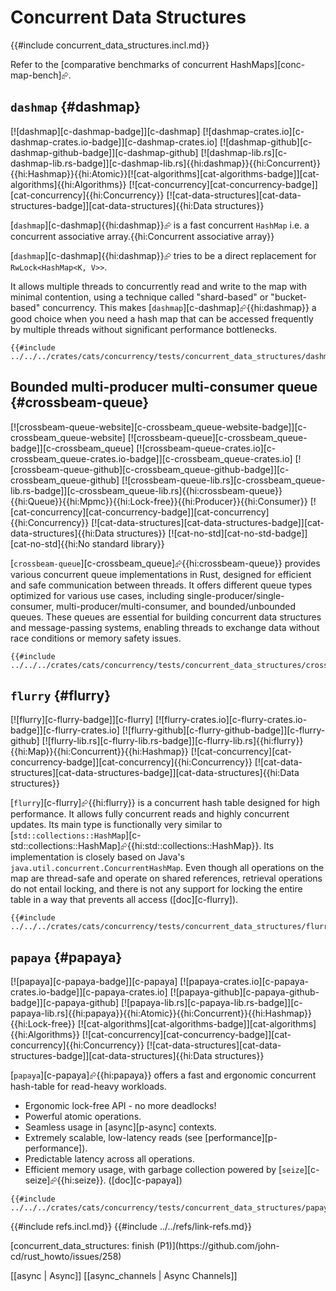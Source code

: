 # Concurrent Data Structures

{{#include concurrent_data_structures.incl.md}}

Refer to the [comparative benchmarks of concurrent HashMaps][conc-map-bench]⮳.

## `dashmap` {#dashmap}

[![dashmap][c-dashmap-badge]][c-dashmap] [![dashmap-crates.io][c-dashmap-crates.io-badge]][c-dashmap-crates.io] [![dashmap-github][c-dashmap-github-badge]][c-dashmap-github] [![dashmap-lib.rs][c-dashmap-lib.rs-badge]][c-dashmap-lib.rs]{{hi:dashmap}}{{hi:Concurrent}}{{hi:Hashmap}}{{hi:Atomic}}[![cat-algorithms][cat-algorithms-badge]][cat-algorithms]{{hi:Algorithms}} [![cat-concurrency][cat-concurrency-badge]][cat-concurrency]{{hi:Concurrency}} [![cat-data-structures][cat-data-structures-badge]][cat-data-structures]{{hi:Data structures}}

[`dashmap`][c-dashmap]{{hi:dashmap}}⮳ is a fast concurrent `HashMap` i.e. a concurrent associative array.{{hi:Concurrent associative array}}

[`dashmap`][c-dashmap]{{hi:dashmap}}⮳ tries to be a direct replacement for `RwLock<HashMap<K, V>>`.

It allows multiple threads to concurrently read and write to the map with minimal contention, using a technique called "shard-based" or "bucket-based" concurrency. This makes [`dashmap`][c-dashmap]⮳{{hi:dashmap}} a good choice when you need a hash map that can be accessed frequently by multiple threads without significant performance bottlenecks.

```rust,editable,noplayground
{{#include ../../../crates/cats/concurrency/tests/concurrent_data_structures/dashmap.rs:example}}
```

## Bounded multi-producer multi-consumer queue {#crossbeam-queue}

[![crossbeam-queue-website][c-crossbeam_queue-website-badge]][c-crossbeam_queue-website] [![crossbeam-queue][c-crossbeam_queue-badge]][c-crossbeam_queue] [![crossbeam-queue-crates.io][c-crossbeam_queue-crates.io-badge]][c-crossbeam_queue-crates.io] [![crossbeam-queue-github][c-crossbeam_queue-github-badge]][c-crossbeam_queue-github] [![crossbeam-queue-lib.rs][c-crossbeam_queue-lib.rs-badge]][c-crossbeam_queue-lib.rs]{{hi:crossbeam-queue}}{{hi:Queue}}{{hi:Mpmc}}{{hi:Lock-free}}{{hi:Producer}}{{hi:Consumer}} [![cat-concurrency][cat-concurrency-badge]][cat-concurrency]{{hi:Concurrency}} [![cat-data-structures][cat-data-structures-badge]][cat-data-structures]{{hi:Data structures}} [![cat-no-std][cat-no-std-badge]][cat-no-std]{{hi:No standard library}}

[`crossbeam-queue`][c-crossbeam_queue]⮳{{hi:crossbeam-queue}} provides various concurrent queue implementations in Rust, designed for efficient and safe communication between threads. It offers different queue types optimized for various use cases, including single-producer/single-consumer, multi-producer/multi-consumer, and bounded/unbounded queues. These queues are essential for building concurrent data structures and message-passing systems, enabling threads to exchange data without race conditions or memory safety issues.

```rust,editable
{{#include ../../../crates/cats/concurrency/tests/concurrent_data_structures/crossbeam_queue.rs:example}}
```

## `flurry` {#flurry}

[![flurry][c-flurry-badge]][c-flurry] [![flurry-crates.io][c-flurry-crates.io-badge]][c-flurry-crates.io] [![flurry-github][c-flurry-github-badge]][c-flurry-github] [![flurry-lib.rs][c-flurry-lib.rs-badge]][c-flurry-lib.rs]{{hi:flurry}}{{hi:Map}}{{hi:Concurrent}}{{hi:Hashmap}} [![cat-concurrency][cat-concurrency-badge]][cat-concurrency]{{hi:Concurrency}} [![cat-data-structures][cat-data-structures-badge]][cat-data-structures]{{hi:Data structures}}

[`flurry`][c-flurry]⮳{{hi:flurry}} is a concurrent hash table designed for high performance. It allows fully concurrent reads and highly concurrent updates. Its main type is functionally very similar to [`std::collections::HashMap`][c-std::collections::HashMap]⮳{{hi:std::collections::HashMap}}. Its implementation is closely based on Java's `java.util.concurrent.ConcurrentHashMap`. Even though all operations on the map are thread-safe and operate on shared references, retrieval operations do not entail locking, and there is not any support for locking the entire table in a way that prevents all access ([doc][c-flurry]).

```rust,editable
{{#include ../../../crates/cats/concurrency/tests/concurrent_data_structures/flurry.rs:example}}
```

## `papaya` {#papaya}

[![papaya][c-papaya-badge]][c-papaya] [![papaya-crates.io][c-papaya-crates.io-badge]][c-papaya-crates.io] [![papaya-github][c-papaya-github-badge]][c-papaya-github] [![papaya-lib.rs][c-papaya-lib.rs-badge]][c-papaya-lib.rs]{{hi:papaya}}{{hi:Atomic}}{{hi:Concurrent}}{{hi:Hashmap}}{{hi:Lock-free}} [![cat-algorithms][cat-algorithms-badge]][cat-algorithms]{{hi:Algorithms}} [![cat-concurrency][cat-concurrency-badge]][cat-concurrency]{{hi:Concurrency}} [![cat-data-structures][cat-data-structures-badge]][cat-data-structures]{{hi:Data structures}}

[`papaya`][c-papaya]⮳{{hi:papaya}} offers a fast and ergonomic concurrent hash-table for read-heavy workloads.

- Ergonomic lock-free API - no more deadlocks!
- Powerful atomic operations.
- Seamless usage in [async][p-async] contexts.
- Extremely scalable, low-latency reads (see [performance][p-performance]).
- Predictable latency across all operations.
- Efficient memory usage, with garbage collection powered by [`seize`][c-seize]⮳{{hi:seize}}.
([doc][c-papaya])

```rust,editable
{{#include ../../../crates/cats/concurrency/tests/concurrent_data_structures/papaya.rs:example}}
```

{{#include refs.incl.md}}
{{#include ../../refs/link-refs.md}}

<div class="hidden">
[concurrent_data_structures: finish (P1)](https://github.com/john-cd/rust_howto/issues/258)

[[async | Async]]
[[async_channels | Async Channels]]

</div>
